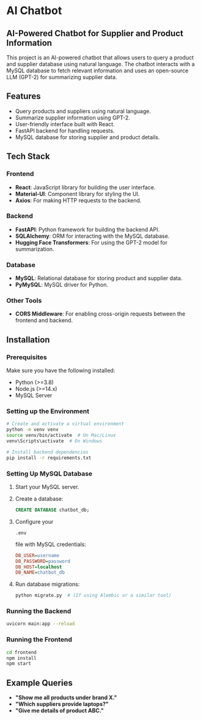 # AI Chatbot

## AI-Powered Chatbot for Supplier and Product Information

This project is an AI-powered chatbot that allows users to query a product and supplier database using natural language. The chatbot interacts with a MySQL database to fetch relevant information and uses an open-source LLM (GPT-2) for summarizing supplier data.

## Features

- Query products and suppliers using natural language.
- Summarize supplier information using GPT-2.
- User-friendly interface built with React.
- FastAPI backend for handling requests.
- MySQL database for storing supplier and product details.

## Tech Stack

### Frontend

- **React**: JavaScript library for building the user interface.
- **Material-UI**: Component library for styling the UI.
- **Axios**: For making HTTP requests to the backend.

### Backend

- **FastAPI**: Python framework for building the backend API.
- **SQLAlchemy**: ORM for interacting with the MySQL database.
- **Hugging Face Transformers**: For using the GPT-2 model for summarization.

### Database

- **MySQL**: Relational database for storing product and supplier data.
- **PyMySQL**: MySQL driver for Python.

### Other Tools

- **CORS Middleware**: For enabling cross-origin requests between the frontend and backend.

## Installation

### Prerequisites

Make sure you have the following installed:

- Python (>=3.8)
- Node.js (>=14.x)
- MySQL Server

### Setting up the Environment

```bash
# Create and activate a virtual environment
python -m venv venv
source venv/bin/activate  # On Mac/Linux
venv\Scripts\activate  # On Windows

# Install backend dependencies
pip install -r requirements.txt
```

### Setting Up MySQL Database

1. Start your MySQL server.

2. Create a database:

   ```sql
   CREATE DATABASE chatbot_db;
   ```

3. Configure your 

   ```
   .env
   ```

    file with MySQL credentials:

   ```ini
   DB_USER=username
   DB_PASSWORD=password
   DB_HOST=localhost
   DB_NAME=chatbot_db
   ```

4. Run database migrations:

   ```bash
   python migrate.py  # (If using Alembic or a similar tool)
   ```

### Running the Backend

```bash
uvicorn main:app --reload
```

### Running the Frontend

```bash
cd frontend
npm install
npm start
```

## Example Queries

- **"Show me all products under brand X."**
- **"Which suppliers provide laptops?"**
- **"Give me details of product ABC."**
